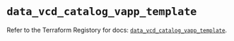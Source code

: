 # `data_vcd_catalog_vapp_template`

Refer to the Terraform Registory for docs: [`data_vcd_catalog_vapp_template`](https://registry.terraform.io/providers/vmware/vcd/3.10.0/docs/data-sources/catalog_vapp_template).
